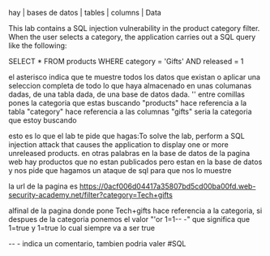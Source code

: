 hay | bases de datos | tables | columns | Data

 This lab contains a SQL injection vulnerability in the product category filter. When the user selects a category, the application carries out a SQL query like the following:

SELECT * FROM products WHERE category = 'Gifts' AND released = 1 

el asterisco indica que te muestre todos los datos que existan o aplicar una seleccion completa de todo lo que haya almacenado en unas columanas dadas, de una tabla dada, de una base de datos dada.
'' entre comillas pones la categoria que estas buscando
"products" hace referencia a la tabla
"category" hace referencia a las columnas
"gifts" seria la categoria que estoy buscando

esto es lo que el lab te pide que hagas:To solve the lab, perform a SQL injection attack that causes the application to display one or more unreleased products. 
en otras palabras en la base de datos de la pagina web hay productos que no estan publicados pero estan en la base de datos y nos pide que hagamos un ataque de sql para que nos lo muestre

la url de la pagina es https://0acf006d04417a35807bd5cd00ba00fd.web-security-academy.net/filter?category=Tech+gifts

alfinal de la pagina donde pone Tech+gifts hace referencia a la categoria, si despues de la categoria ponemos el valor "'or 1=1-- -" que significa que 1=true y 1=true lo cual siempre va a ser true

-- - indica un comentario, tambien podria valer 
#SQL
